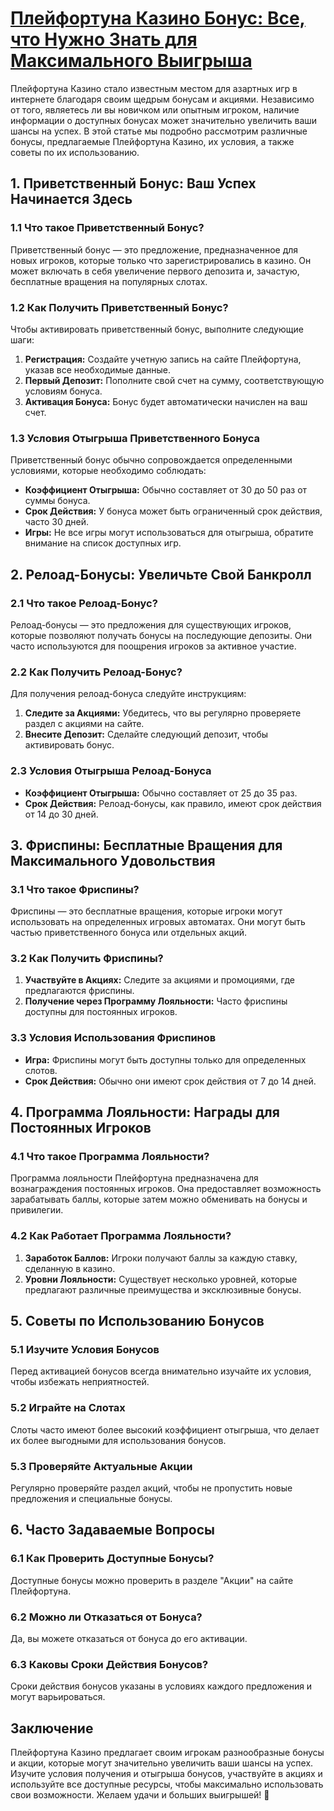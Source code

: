 # [Плейфортуна Казино Бонус: Все, что Нужно Знать для Максимального Выигрыша](https://4v4rg0e52p.com/alt/playfortuna?27f770988db651f9cc8f16742d88cecd)

Плейфортуна Казино стало известным местом для азартных игр в интернете благодаря своим щедрым бонусам и акциями. Независимо от того, являетесь ли вы новичком или опытным игроком, наличие информации о доступных бонусах может значительно увеличить ваши шансы на успех. В этой статье мы подробно рассмотрим различные бонусы, предлагаемые Плейфортуна Казино, их условия, а также советы по их использованию.

## 1. Приветственный Бонус: Ваш Успех Начинается Здесь

### 1.1 Что такое Приветственный Бонус?

Приветственный бонус — это предложение, предназначенное для новых игроков, которые только что зарегистрировались в казино. Он может включать в себя увеличение первого депозита и, зачастую, бесплатные вращения на популярных слотах.

### 1.2 Как Получить Приветственный Бонус?

Чтобы активировать приветственный бонус, выполните следующие шаги:

1. **Регистрация:** Создайте учетную запись на сайте Плейфортуна, указав все необходимые данные.
2. **Первый Депозит:** Пополните свой счет на сумму, соответствующую условиям бонуса.
3. **Активация Бонуса:** Бонус будет автоматически начислен на ваш счет.

### 1.3 Условия Отыгрыша Приветственного Бонуса

Приветственный бонус обычно сопровождается определенными условиями, которые необходимо соблюдать:

* **Коэффициент Отыгрыша:** Обычно составляет от 30 до 50 раз от суммы бонуса.
* **Срок Действия:** У бонуса может быть ограниченный срок действия, часто 30 дней.
* **Игры:** Не все игры могут использоваться для отыгрыша, обратите внимание на список доступных игр.

## 2. Релоад-Бонусы: Увеличьте Свой Банкролл

### 2.1 Что такое Релоад-Бонус?

Релоад-бонусы — это предложения для существующих игроков, которые позволяют получать бонусы на последующие депозиты. Они часто используются для поощрения игроков за активное участие.

### 2.2 Как Получить Релоад-Бонус?

Для получения релоад-бонуса следуйте инструкциям:

1. **Следите за Акциями:** Убедитесь, что вы регулярно проверяете раздел с акциями на сайте.
2. **Внесите Депозит:** Сделайте следующий депозит, чтобы активировать бонус.

### 2.3 Условия Отыгрыша Релоад-Бонуса

* **Коэффициент Отыгрыша:** Обычно составляет от 25 до 35 раз.
* **Срок Действия:** Релоад-бонусы, как правило, имеют срок действия от 14 до 30 дней.

## 3. Фриспины: Бесплатные Вращения для Максимального Удовольствия

### 3.1 Что такое Фриспины?

Фриспины — это бесплатные вращения, которые игроки могут использовать на определенных игровых автоматах. Они могут быть частью приветственного бонуса или отдельных акций.

### 3.2 Как Получить Фриспины?

1. **Участвуйте в Акциях:** Следите за акциями и промоциями, где предлагаются фриспины.
2. **Получение через Программу Лояльности:** Часто фриспины доступны для постоянных игроков.

### 3.3 Условия Использования Фриспинов

* **Игра:** Фриспины могут быть доступны только для определенных слотов.
* **Срок Действия:** Обычно они имеют срок действия от 7 до 14 дней.

## 4. Программа Лояльности: Награды для Постоянных Игроков

### 4.1 Что такое Программа Лояльности?

Программа лояльности Плейфортуна предназначена для вознаграждения постоянных игроков. Она предоставляет возможность зарабатывать баллы, которые затем можно обменивать на бонусы и привилегии.

### 4.2 Как Работает Программа Лояльности?

1. **Заработок Баллов:** Игроки получают баллы за каждую ставку, сделанную в казино.
2. **Уровни Лояльности:** Существует несколько уровней, которые предлагают различные преимущества и эксклюзивные бонусы.

## 5. Советы по Использованию Бонусов

### 5.1 Изучите Условия Бонусов

Перед активацией бонусов всегда внимательно изучайте их условия, чтобы избежать неприятностей.

### 5.2 Играйте на Слотах

Слоты часто имеют более высокий коэффициент отыгрыша, что делает их более выгодными для использования бонусов.

### 5.3 Проверяйте Актуальные Акции

Регулярно проверяйте раздел акций, чтобы не пропустить новые предложения и специальные бонусы.

## 6. Часто Задаваемые Вопросы

### 6.1 Как Проверить Доступные Бонусы?

Доступные бонусы можно проверить в разделе "Акции" на сайте Плейфортуна.

### 6.2 Можно ли Отказаться от Бонуса?

Да, вы можете отказаться от бонуса до его активации.

### 6.3 Каковы Сроки Действия Бонусов?

Сроки действия бонусов указаны в условиях каждого предложения и могут варьироваться.

## Заключение

Плейфортуна Казино предлагает своим игрокам разнообразные бонусы и акции, которые могут значительно увеличить ваши шансы на успех. Изучите условия получения и отыгрыша бонусов, участвуйте в акциях и используйте все доступные ресурсы, чтобы максимально использовать свои возможности. Желаем удачи и больших выигрышей! 🎊
